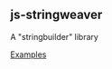 ## js-stringweaver

A "stringbuilder" library

[Examples](https://stackblitz.com/edit/web-platform-merkl1yz?file=sbhelpers_new.js)
